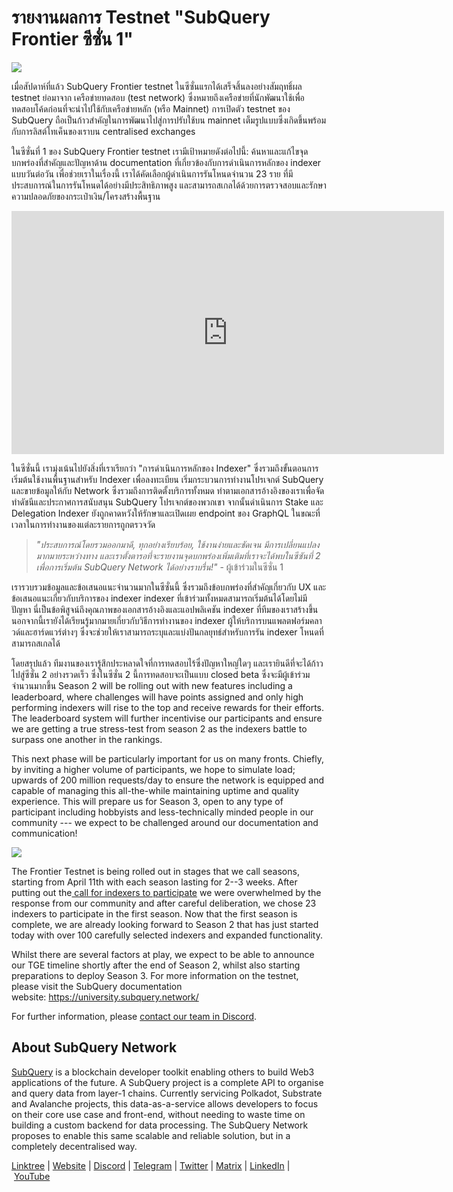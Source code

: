 # รายงานผลการ Testnet "SubQuery Frontier ซีซั่น 1"

![](https://miro.medium.com/max/700/0*b3TqTiJWGrNSs28F)

เมื่อสัปดาห์ที่แล้ว SubQuery Frontier testnet ในซีซั่นแรกได้เสร็จสิ้นลงอย่างสัมฤทธิ์ผล testnet ย่อมาจาก เครือข่ายทดสอบ (test network) ซึ่งหมายถึงเครือข่ายที่นักพัฒนาใช้เพื่อทดสอบโค้ดก่อนที่จะนำไปใช้กับเครือข่ายหลัก (หรือ Mainnet) การเปิดตัว testnet ของ SubQuery ถือเป็นก้าวสำคัญในการพัฒนาไปสู่การปรับใช้บน mainnet เต็มรูปแบบซึ่งเกิดขึ้นพร้อมกับการลิสต์โทเค็นของเราบน centralised exchanges

ในซีซั่นที่ 1 ของ SubQuery Frontier testnet เรามีเป้าหมายดังต่อไปนี้: ค้นหาและแก้ไขจุดบกพร่องที่สำคัญและปัญหาด้าน documentation ที่เกี่ยวข้องกับการดำเนินการหลักของ indexer แบบวันต่อวัน เพื่อช่วยเราในเรื่องนี้ เราได้คัดเลือกผู้ดำเนินการรันโหนดจำนวน 23 ราย ที่มีประสบการณ์ในการรันโหนดได้อย่างมีประสิทธิภาพสูง และสามารถสเกลได้ด้วยการตรวจสอบและรักษาความปลอดภัยของกระเป๋าเงิน/โครงสร้างพื้นฐาน

<iframe width="692" height="389" src="https://www.youtube.com/embed/hZ1Mn-jOuHQ" title="YouTube video player" frameborder="0" allow="accelerometer; autoplay; clipboard-write; encrypted-media; gyroscope; picture-in-picture" allowfullscreen></iframe>

ในซีซั่นนี้ เรามุ่งเน้นไปยังสิ่งที่เราเรียกว่า "การดำเนินการหลักของ Indexer" ซึ่งรวมถึงขั้นตอนการเริ่มต้นใช้งานพื้นฐานสำหรับ Indexer เพื่อลงทะเบียน เริ่มกระบวนการทำงานโปรเจกต์ SubQuery และขายข้อมูลให้กับ Network ซึ่งรวมถึงการติดตั้งบริการทั้งหมด ทำตามเอกสารอ้างอิงของเราเพื่อจัดทำดัชนีและประกาศการสนับสนุน SubQuery โปรเจกต์ของพวกเขา จากนั้นดำเนินการ Stake และ Delegation Indexer ยังถูกคาดหวังให้รักษาและเปิดเผย endpoint ของ GraphQL ในขณะที่เวลาในการทำงานของแต่ละรายการถูกตรวจวัด

> _"ประสบการณ์โดยรวมออกมาดี, ทุกอย่างเรียบร้อย, ใช้งานง่ายและชัดเจน มีการเปลี่ยนแปลงมากมายระหว่างทาง และเราตั้งตารอที่จะรายงานจุดบกพร่องเพิ่มเติมที่เราจะได้พบในซีซันที่ 2 เพื่อการเริ่มต้น SubQuery Network ได้อย่างราบรื่น!"_ - ผู้เข้าร่วมในซีซั่น 1

เรารวบรวมข้อมูลและข้อเสนอแนะจำนวนมากในซีซั่นนี้ ซึ่งรวมถึงข้อบกพร่องที่สำคัญเกี่ยวกับ UX และข้อเสนอแนะเกี่ยวกับบริการของ indexer indexer ที่เข้าร่วมทั้งหมดสามารถเริ่มต้นได้โดยไม่มีปัญหา นี่เป็นข้อพิสูจน์ถึงคุณภาพของเอกสารอ้างอิงและแอปพลิเคชัน indexer ที่ทีมของเราสร้างขึ้น นอกจากนี้เรายังได้เรียนรู้มากมายเกี่ยวกับวิธีการทำงานของ indexer ผู้ให้บริการบนแพลตฟอร์มคลาวด์และฮาร์ดแวร์ต่างๆ ซึ่งจะช่วยให้เราสามารถระบุและแบ่งปันกลยุทธ์สำหรับการรัน indexer โหนดที่สามารถสเกลได้

โดยสรุปแล้ว ทีมงานของเรารู้สึกประหลาดใจที่การทดสอบไร้ซึ่งปัญหาใหญ่ใดๆ และเรายินดีที่จะได้ก้าวไปสู่ซีซั่น 2 อย่างรวดเร็ว ซึ่งในซีซั่น 2 นี้การทดสอบจะเป็นแบบ closed beta ซึ่งจะมีผู้เข้าร่วมจำนวนมากขึ้น Season 2 will be rolling out with new features including a leaderboard, where challenges will have points assigned and only high performing indexers will rise to the top and receive rewards for their efforts. The leaderboard system will further incentivise our participants and ensure we are getting a true stress-test from season 2 as the indexers battle to surpass one another in the rankings.

This next phase will be particularly important for us on many fronts. Chiefly, by inviting a higher volume of participants, we hope to simulate load; upwards of 200 million requests/day to ensure the network is equipped and capable of managing this all-the-while maintaining uptime and quality experience. This will prepare us for Season 3, open to any type of participant including hobbyists and less-technically minded people in our community --- we expect to be challenged around our documentation and communication!

![](https://miro.medium.com/max/700/0*viJ1DgWiGoPdI2fS)

The Frontier Testnet is being rolled out in stages that we call seasons, starting from April 11th with each season lasting for 2--3 weeks. After putting out the[ call for indexers to participate](./20211202-indexer-invitation) we were overwhelmed by the response from our community and after careful deliberation, we chose 23 indexers to participate in the first season. Now that the first season is complete, we are already looking forward to Season 2 that has just started today with over 100 carefully selected indexers and expanded functionality.

Whilst there are several factors at play, we expect to be able to announce our TGE timeline shortly after the end of Season 2, whilst also starting preparations to deploy Season 3. For more information on the testnet, please visit the SubQuery documentation website: https://university.subquery.network/

For further information, please [contact our team in Discord](https://discord.com/invite/78zg8aBSMG).

## About SubQuery Network

[SubQuery](https://subquery.network/) is a blockchain developer toolkit enabling others to build Web3 applications of the future. A SubQuery project is a complete API to organise and query data from layer-1 chains. Currently servicing Polkadot, Substrate and Avalanche projects, this data-as-a-service allows developers to focus on their core use case and front-end, without needing to waste time on building a custom backend for data processing. The SubQuery Network proposes to enable this same scalable and reliable solution, but in a completely decentralised way.

[Linktree](https://linktr.ee/subquerynetwork) | [Website](https://subquery.network/) | [Discord](https://discord.com/invite/78zg8aBSMG) | [Telegram](https://t.me/subquerynetwork) | [Twitter](https://twitter.com/subquerynetwork) | [Matrix](https://matrix.to/#/#subquery:matrix.org) | [LinkedIn](https://www.linkedin.com/company/subquery) | [YouTube](https://www.youtube.com/channel/UCi1a6NUUjegcLHDFLr7CqLw)
